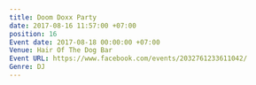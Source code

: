 ```yaml
---
title: Doom Doxx Party
date: 2017-08-16 11:57:00 +07:00
position: 16
Event date: 2017-08-18 00:00:00 +07:00
Venue: Hair Of The Dog Bar
Event URL: https://www.facebook.com/events/2032761233611042/
Genre: DJ
---
```


